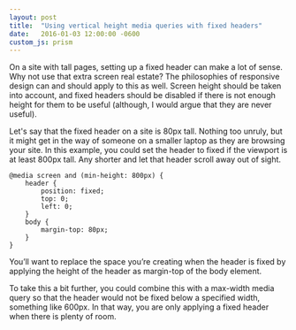 ```yaml
---
layout: post
title:  "Using vertical height media queries with fixed headers"
date:   2016-01-03 12:00:00 -0600
custom_js: prism
---
```

On a site with tall pages, setting up a fixed header can make a lot of sense. Why not use that extra screen real estate? The philosophies of responsive design can and should apply to this as well. Screen height should be taken into account, and fixed headers should be disabled if there is not enough height for them to be useful (although, I would argue that they are never useful).

Let's say that the fixed header on a site is 80px tall. Nothing too unruly, but it might get in the way of someone on a smaller laptop as they are browsing your site. In this example, you could set the header to fixed if the viewport is at least 800px tall. Any shorter and let that header scroll away out of sight.

<pre><code class="language-css">@media screen and (min-height: 800px) {
    header {
        position: fixed;
        top: 0;
        left: 0;
    }
    body {
        margin-top: 80px;
    }
}</code></pre>

You’ll want to replace the space you’re creating when the header is fixed by applying the height of the header as margin-top of the body element.

To take this a bit further, you could combine this with a max-width media query so that the header would not be fixed below a specified width, something like 600px. In that way, you are only applying a fixed header when there is plenty of room.
